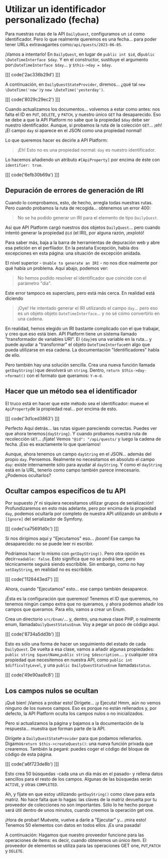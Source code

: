 # Utilizar un identificador personalizado (fecha)

Para nuestras rutas de la API `DailyQuest`, configuramos un `id` como identificador. Pero lo que realmente queremos es una fecha... para poder tener URLs extravagantes como`/api/quests/2023-06-05`.

¡Vamos a intentarlo! En `DailyQuest`, en lugar de `public int $id`, di`public \DateTimeInterface $day`. Y en el constructor, sustituye el argumento por`\DateTimeInterface $day`... y `$this->day = $day`.

[[[ code('2ac336b29d') ]]]

A continuación, en `DailyQuestStateProvider`, diremos... ¿qué tal `new \DateTime('now')`y `new \DateTime('yesterday')`.

[[[ code('8029c29ec2') ]]]

Cuando actualizamos los documentos... volvemos a estar como antes: nos falta el ID en `PUT`, `DELETE`, y `PATCH`, y nuestro único `GET` ha desaparecido. Eso se debe a que la API Platform no sabe que la propiedad `$day` debe ser nuestro identificador. Aunque, si probamos la ruta de la colección `GET`... ¡eh! ¡El campo `day` sí aparece en el JSON como una propiedad normal!

Lo que queremos hacer es decirle a API Platform:

> ¡Eh! Esto no es una propiedad normal: `day` es nuestro identificador.

Lo hacemos añadiendo un atributo `#[ApiProperty]` por encima de éste con `identifier: true`.

[[[ code('6efb30b69a') ]]]

## Depuración de errores de generación de IRI

Cuando lo comprobamos, esto, de hecho, arregla todas nuestras rutas. Pero cuando probamos la ruta de recogida... obtenemos un error 400:

> No se ha podido generar un IRI para el elemento de tipo `DailyQuest`.

Así que API Platform cargó nuestros dos objetos `DailyQuest`... pero cuando intentó generar la propiedad `@id` (el IRI), por alguna razón, ¡explotó!

Para saber más, baja a la barra de herramientas de depuración web y abre esa petición en el perfilador. En la pestaña Excepción, había dos excepciones en esta página: una situación de excepción anidada.

El nivel superior - `Unable to generate an IRI` - no nos dice realmente por qué había un problema. Aquí abajo, podemos ver:

> No hemos podido resolver el identificador que coincide con el parámetro "día".

Este error tampoco es superclaro, pero está más cerca. En realidad está diciendo

> ¡Oye! He intentado generar el IRI utilizando el campo `day`... pero eso es un objeto
> objeto `DateTimeInterface`... y no sé cómo convertirlo en una cadena.

En realidad, hemos elegido un IRI bastante complicado con el que trabajar, y creo que eso está bien. API Platform tiene un sistema llamado "transformador de variables URI". El `{day}`es una variable en la ruta... y puede ayudar a "transformar" el objeto `DateTimeInterface`en algo que pueda utilizarse en esa cadena. La documentación "Identificadores" habla de ello.

Pero también hay una solución sencilla. Crea una nueva función llamada `getDayString()`que devolverá un `string`. Dentro, `return $this->day->format()` con el formato que queramos: `Y-m-d`.

## Hacer que un método sea el identificador

El truco está en hacer que este método sea el identificador: mueve el `ApiProperty`de la propiedad real... por encima de esto.

[[[ code('3d1ced3863') ]]]

Perfecto Aquí detrás... las rutas siguen pareciendo correctas. Puedes ver que ahora tenemos`{dayString}`. Y cuando probamos nuestra ruta de recolección `GET`... ¡fíjate! Vemos `"@id": "/api/quests/` y luego la cadena de fecha. ¡Eso es exactamente lo que queríamos!

Aunque, ahora tenemos un campo `dayString` en el JSON... además del propio `day`. Pensemos. Realmente no necesitamos en absoluto el campo `day`: existe internamente sólo para ayudar al `dayString`. Y como el `dayString` está en la URL, tenerlo como campo también parece innecesario. ¿Podemos ocultarlos?

## Ocultar campos específicos de tu API

Por supuesto ¡Y ni siquiera necesitamos utilizar grupos de serialización! Profundizaremos en esto más adelante, pero por encima de la propiedad `day`, podemos ocultarla por completo de nuestra API utilizando un atributo `#[Ignore]` del serializador de Symfony.

[[[ code('ca75691d0c') ]]]

Si nos dirigimos aquí y "Ejecutamos" eso... ¡boom! Ese campo ha desaparecido: no se puede leer ni escribir.

Podríamos hacer lo mismo con `getDayString()`. Pero otra opción es decir`readable: false`. Esto significa que no se podrá leer, pero técnicamente seguirá siendo escribible. Sin embargo, como no hay `setDayString`, en realidad no es escribible.

[[[ code('1128443ed7') ]]]

Ahora, cuando "Ejecutamos" esto... ese campo también desaparece.

¡Ésta es la configuración que queremos! Tenemos el ID que queremos, no tenemos ningún campo extra que no queramos, y ahora podemos añadir los campos que queramos. Para ello, vamos a crear un Enum.

Crea un directorio `src/Enum/`... y, dentro, una nueva clase PHP, o realmente enum, llamada`DailyQuestStatusEnum`. Voy a pegar un poco de código aquí.

[[[ code('8734a5dd3b') ]]]

Esto es sólo una forma de hacer un seguimiento del estado de cada `DailyQuest`. De vuelta a esa clase, vamos a añadir algunas propiedades: `public string $questName`,`public string $description`.... y cualquier otra propiedad que necesitemos en nuestra API, como `public int $difficultyLevel`, y una `public DailyQuestStatusEnum` llamada`$status`.

[[[ code('49e90aa9c8') ]]]

## Los campos nulos se ocultan

¡Qué bien! ¡Vamos a probar esto! Dirígete... ¡y Ejecuta! Hmm, aún no vemos ninguno de los nuevos campos. Eso es porque no están rellenados y, por defecto, la API Platform oculta los campos nulos o no inicializados.

Pero si actualizamos la página y bajamos a la documentación de la respuesta... muestra que forman parte de la API.

Dirígete a `DailyQuestStateProvider` para que podamos rellenarlos. Digamos`return $this->createQuests()`: una nueva función privada que crearemos. También la pegaré: puedes coger el código del bloque de código de esta página.

[[[ code('a6f723de8b') ]]]

Esto crea 50 búsquedas -cada una un día más en el pasado- y rellena datos sencillos para el resto de los campos. Algunas de las búsquedas serán `ACTIVE`, y otras `COMPLETED`.

Ah, y fíjate en que estoy utilizando `getDayString()` como clave para esta matriz. No hace falta que lo hagas: las claves de la matriz devuelta por tu proveedor de colecciones no son importantes. Sólo lo he hecho porque será útil dentro de unos minutos, cuando creemos la operación get one.

¡Hora de probar! Muévete, vuelve a darle a "Ejecutar" y... ¡mira esto! Tenemos 50 elementos con datos en todos ellos. ¡Es una pasada!

A continuación: Hagamos que nuestro proveedor funcione para las operaciones de ítems: es decir, cuando obtenemos un único ítem. El proveedor de elementos se utiliza para las operaciones GET one, `PUT`,`PATCH` y `DELETE`.
